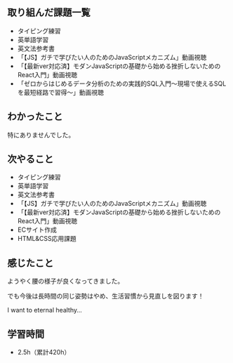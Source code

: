 ## 取り組んだ課題一覧
- タイピング練習
- 英単語学習
- 英文法参考書
- 「【JS】ガチで学びたい人のためのJavaScriptメカニズム」動画視聴
- 「【最新ver対応済】モダンJavaScriptの基礎から始める挫折しないためのReact入門」動画視聴
- 「ゼロからはじめるデータ分析のための実践的SQL入門〜現場で使えるSQLを最短経路で習得〜」動画視聴
## わかったこと
特にありませんでした。
## 次やること
- タイピング練習
- 英単語学習
- 英文法参考書
- 「【JS】ガチで学びたい人のためのJavaScriptメカニズム」動画視聴
- 「【最新ver対応済】モダンJavaScriptの基礎から始める挫折しないためのReact入門」動画視聴
- ECサイト作成
- HTML&CSS応用課題
## 感じたこと
ようやく腰の様子が良くなってきました。

でも今後は長時間の同じ姿勢はやめ、生活習慣から見直しを図ります！

I want to eternal healthy…

## 学習時間
- 2.5h（累計420h）
